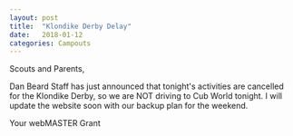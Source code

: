 ```yaml
---
layout: post
title:  "Klondike Derby Delay"
date:   2018-01-12
categories: Campouts
---
```

Scouts and Parents,

Dan Beard Staff has just announced that tonight's activities are 
cancelled for the Klondike Derby, so we are NOT driving to Cub World tonight.
I will update the website soon with our backup plan for the weekend.


Your webMASTER Grant
